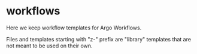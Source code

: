 # workflows

Here we keep workflow templates for Argo Workflows.

Files and templates starting with "z-" prefix are "library" templates that are not meant to be used on their own.
